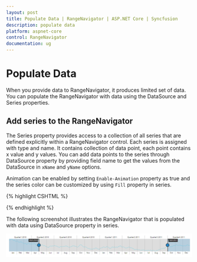 ```yaml
---
layout: post
title: Populate Data | RangeNavigator | ASP.NET Core | Syncfusion
description: populate data
platform: aspnet-core
control: RangeNavigator
documentation: ug
---
```


# Populate Data

When you provide data to RangeNavigator, it produces limited set of data. You can populate the RangeNavigator with data using the DataSource and Series properties.

## Add series to the RangeNavigator

The Series property provides access to a collection of all series that are defined explicitly within a RangeNavigator control. Each series is assigned with type and name. It contains collection of data point, each point contains x value and y values. You can add data points to the series through DataSource property by providing field name to get the values from the DataSource in `xName` and `yName` options.

Animation can be enabled by setting `Enable-Animation` property as true and the series color can be customized by using `Fill` property in series.



{% highlight CSHTML %}
 
<div>
<ej-range-navigator id="range" load="loadingdata">
	<e-chart-series>
		<e-series name="Product A" type="Line" enable-animation="false" fill="#69D2E7" opacity="0.5">
		</e-series>
	</e-chart-series>
	<e-selected-range-settings start="2010/5/1" end="2011/10/1"></e-selected-range-settings>
</ej-range-navigator>
</div>

<script type="text/javascript">

    function loadingdata(sender) {

        data = GetData();

        sender.model.series[0].dataSource = data.Open;

        sender.model.series[0].xName = "XValue",

        sender.model.series[0].yName = "YValue";

    }

    // Method to get data in json format

    function GetData() {

        var series1 = [];

        var series2 = [];

        var value = 100;

        var value1 = 120;

        for (var i = 1; i < 730; i++) {

            if (Math.random() > .5) {

                value += Math.random();

                value1 += Math.random();

            }
            else {

                value -= Math.random();

                value1 -= Math.random();

            }

            var point1 = { XValue: new Date(2010, 0, i), YValue: value };

            var point2 = { XValue: new Date(2010, 0, i), YValue: value1 };

            series1.push(point1);

            series2.push(point2);

        }

        data = { Open: series1, Close: series2 };

        return data;

    }

</script>   

{% endhighlight  %}

The following screenshot illustrates the RangeNavigator that is populated with data using DataSource property in series.

![](Populate-Data_images/Populate-Data_img1.png)